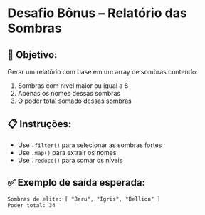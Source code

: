 # Desafio Bônus – Relatório das Sombras

## 🎯 Objetivo:
Gerar um relatório com base em um array de sombras contendo:
1. Sombras com nível maior ou igual a 8
2. Apenas os nomes dessas sombras
3. O poder total somado dessas sombras

## 📋 Instruções:
- Use `.filter()` para selecionar as sombras fortes
- Use `.map()` para extrair os nomes
- Use `.reduce()` para somar os níveis

## ✅ Exemplo de saída esperada:
```
Sombras de elite: [ "Beru", "Igris", "Bellion" ]
Poder total: 34
```
